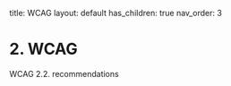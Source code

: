 title: WCAG 
layout: default 
has_children: true
nav_order: 3

# 2. WCAG

WCAG 2.2. recommendations
